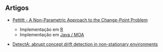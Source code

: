 ## Artigos

- [Pettitt - A Non-Parametric Approach to the Change-Point Problem](001-Article-Pettitt-Change-Point-MOA/README.md)
    - Implementação em [R](001-Article-Pettitt-Change-Point-MOA/pettitt.r)
    - Implementação em [Java / MOA](001-Article-Pettitt-Change-Point-MOA/Pettitt.java)

- [DetectA: abrupt concept drift detection in non-stationary environments](002-DetectA-Abrupt-Concept-Drift-Detection/README.md)
